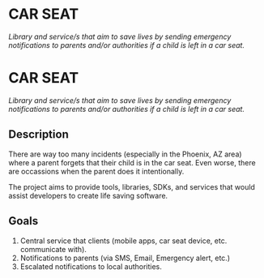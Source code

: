 # CAR SEAT

_Library and service/s that aim to save lives by sending emergency notifications to parents and/or authorities if a child is left in a car seat._

# CAR SEAT

_Library and service/s that aim to save lives by sending emergency notifications to parents and/or authorities if a child is left in a car seat._

## Description

There are way too many incidents (especially in the Phoenix, AZ area) where a parent forgets that their child is in the car seat.  Even worse, there are occassions when the 
parent does it intentionally.

The project aims to provide tools, libraries, SDKs, and services that would assist developers to create life saving software.

## Goals

1. Central service that clients (mobile apps, car seat device, etc. communicate with).
2. Notifications to parents (via SMS, Email, Emergency alert, etc.)
3. Escalated notifications to local authorities.


